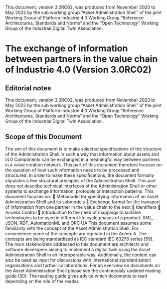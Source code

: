This document, version 3.0RC02, was produced from November 2020 to May 2022 by the sub working group “Asset Administration Shell” of the joint Working Group of Platform Industrie 4.0 Working Group “Reference Architectures, Standards and Norms“ and the “Open Technology” Working Group of the Industrial Digital Twin Association.

# The exchange of information between partners in the value chain of Industrie 4.0 (Version 3.0RC02)   


## Editorial notes
This document, version 3.0RC02, was produced from November 2020 to May 2022 by the sub working group “Asset Administration Shell” of the joint Working Group of Platform Industrie 4.0 Working Group “Reference Architectures, Standards and Norms“ and the “Open Technology” Working Group of the Industrial Digital Twin Association.

## Scope of this Document
The aim of this document is to make selected specifications of the structure of the Administration Shell in such a way that information about assets and I4.0 Components can be exchanged in a meaningful way between partners in a value creation network.
This part of this document therefore focuses on the question of how such information needs to be processed and structured. In order to make these specifications, the document formally stipulates a few structural principles of the Administration Shell. This part does not describe technical interfaces of the Administration Shell or other systems to exchange information, protocols or interaction patterns.
This document focuses on:
	Metamodel for specifying information of an Asset Administration Shell and its submodels
	Exchange format for the transport of information from one partner in the value chain to the next
	Identifiers
	Access Control
	Introduction to the need of mappings to suitable technologies to be used in different life cycle phases of a product: XML, JSON, RDF, AutomationML and OPC UA
This document assumes some familiarity with the concept of the Asset Administration Shell. For convenience some of the concepts are repeated in the Annex A. The concepts are being standardized as IEC standard IEC 63278 series [59]. The main stakeholders addressed in this document are architects and software developers aiming to implement a digital twin using the Asset Administration Shell in an interoperable way. Additionally, the content can also be used as input for discussions with international standardization organisations and further collaborations. For an overview on documents on the Asset Administration Shell please see the continuously updated reading guide [50]. The reading guide gives advice which documents to read depending on the role of the reader.
